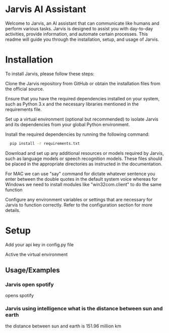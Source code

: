 
# Jarvis AI Assistant

Welcome to Jarvis, an AI assistant that can communicate like humans and perform various tasks. Jarvis is designed to assist you with day-to-day activities, provide information, and automate certain processes. This readme will guide you through the installation, setup, and usage of Jarvis.

# Installation

To install Jarvis, please follow these steps:

Clone the Jarvis repository from GitHub or obtain the installation files from the official source.

Ensure that you have the required dependencies installed on your system, such as Python 3.x and the necessary libraries mentioned in the requirements file.

Set up a virtual environment (optional but recommended) to isolate Jarvis and its dependencies from your global Python environment.

Install the required dependencies by running the following command:

```bash
  pip install -r requirements.txt

```
Download and set up any additional resources or models required by Jarvis, such as language models or speech recognition models. These files should be placed in the appropriate directories as instructed in the documentation.

For MAC we can use "say" command for dictate whatever sentence you enter between the double quotes in the default system voice whereas for Windows we need to install modules like "win32com.client" to do the same function

Configure any environment variables or settings that are necessary for Jarvis to function correctly. Refer to the configuration section for more details.

# Setup

Add your api key in config.py file

Active the virtual environment





## Usage/Examples

### Jarvis  open spotify
opens spotify

### Jarvis using intelligence what is the distance between sun and earth
the distance between sun and earth is 151.96 million km


